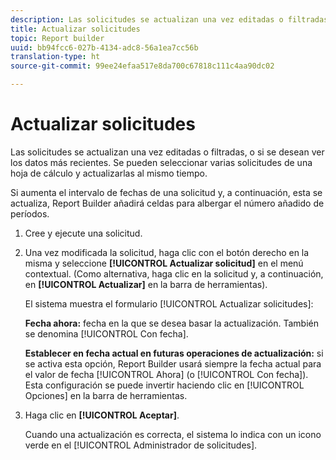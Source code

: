 ```yaml
---
description: Las solicitudes se actualizan una vez editadas o filtradas, o si se desean ver los datos más recientes. Se pueden seleccionar varias solicitudes de una hoja de cálculo y actualizarlas al mismo tiempo.
title: Actualizar solicitudes
topic: Report builder
uuid: bb94fcc6-027b-4134-adc8-56a1ea7cc56b
translation-type: ht
source-git-commit: 99ee24efaa517e8da700c67818c111c4aa90dc02

---
```



# Actualizar solicitudes

Las solicitudes se actualizan una vez editadas o filtradas, o si se desean ver los datos más recientes. Se pueden seleccionar varias solicitudes de una hoja de cálculo y actualizarlas al mismo tiempo.

Si aumenta el intervalo de fechas de una solicitud y, a continuación, esta se actualiza, Report Builder añadirá celdas para albergar el número añadido de períodos.

1. Cree y ejecute una solicitud.
1. Una vez modificada la solicitud, haga clic con el botón derecho en la misma y seleccione **[!UICONTROL Actualizar solicitud]** en el menú contextual. (Como alternativa, haga clic en la solicitud y, a continuación, en **[!UICONTROL Actualizar]** en la barra de herramientas).

   El sistema muestra el formulario [!UICONTROL Actualizar solicitudes]:

   **Fecha ahora:** fecha en la que se desea basar la actualización. También se denomina [!UICONTROL Con fecha].

   **Establecer en fecha actual en futuras operaciones de actualización:** si se activa esta opción, Report Builder usará siempre la fecha actual para el valor de fecha [!UICONTROL Ahora] (o [!UICONTROL Con fecha]). Esta configuración se puede invertir haciendo clic en [!UICONTROL Opciones] en la barra de herramientas.
1. Haga clic en **[!UICONTROL Aceptar]**.

   Cuando una actualización es correcta, el sistema lo indica con un icono verde en el [!UICONTROL Administrador de solicitudes].
